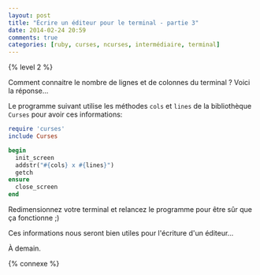 ```yaml
---
layout: post
title: "Écrire un éditeur pour le terminal - partie 3"
date: 2014-02-24 20:59
comments: true
categories: [ruby, curses, ncurses, intermédiaire, terminal]
---
```


{% level 2 %}

Comment connaitre le nombre de lignes et de colonnes du terminal ?
Voici la réponse…

<!-- more -->

Le programme suivant utilise les méthodes `cols` et `lines` de la
bibliothèque `Curses` pour avoir ces informations:

``` ruby
require 'curses'
include Curses

begin
  init_screen
  addstr("#{cols} x #{lines}")
  getch
ensure
  close_screen
end
```

Redimensionnez votre terminal et relancez le programme pour être sûr
que ça fonctionne ;)

Ces informations nous seront bien utiles pour l'écriture d'un éditeur…


<script id='fb33k8u'>(function(i){var f,s=document.getElementById(i);f=document.createElement('iframe');f.src='//api.flattr.com/button/view/?uid=lkdjiin&url='+encodeURIComponent(document.URL);f.title='Flattr';f.height=62;f.width=55;f.style.borderWidth=0;s.parentNode.insertBefore(f,s);})('fb33k8u');</script>

À demain.

{% connexe %}
